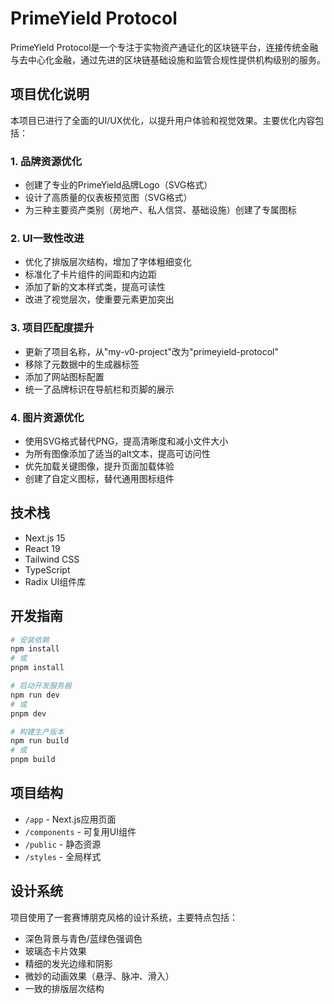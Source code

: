 # PrimeYield Protocol

PrimeYield Protocol是一个专注于实物资产通证化的区块链平台，连接传统金融与去中心化金融，通过先进的区块链基础设施和监管合规性提供机构级别的服务。

## 项目优化说明

本项目已进行了全面的UI/UX优化，以提升用户体验和视觉效果。主要优化内容包括：

### 1. 品牌资源优化

- 创建了专业的PrimeYield品牌Logo（SVG格式）
- 设计了高质量的仪表板预览图（SVG格式）
- 为三种主要资产类别（房地产、私人信贷、基础设施）创建了专属图标

### 2. UI一致性改进

- 优化了排版层次结构，增加了字体粗细变化
- 标准化了卡片组件的间距和内边距
- 添加了新的文本样式类，提高可读性
- 改进了视觉层次，使重要元素更加突出

### 3. 项目匹配度提升

- 更新了项目名称，从"my-v0-project"改为"primeyield-protocol"
- 移除了元数据中的生成器标签
- 添加了网站图标配置
- 统一了品牌标识在导航栏和页脚的展示

### 4. 图片资源优化

- 使用SVG格式替代PNG，提高清晰度和减小文件大小
- 为所有图像添加了适当的alt文本，提高可访问性
- 优先加载关键图像，提升页面加载体验
- 创建了自定义图标，替代通用图标组件

## 技术栈

- Next.js 15
- React 19
- Tailwind CSS
- TypeScript
- Radix UI组件库

## 开发指南

```bash
# 安装依赖
npm install
# 或
pnpm install

# 启动开发服务器
npm run dev
# 或
pnpm dev

# 构建生产版本
npm run build
# 或
pnpm build
```

## 项目结构

- `/app` - Next.js应用页面
- `/components` - 可复用UI组件
- `/public` - 静态资源
- `/styles` - 全局样式

## 设计系统

项目使用了一套赛博朋克风格的设计系统，主要特点包括：

- 深色背景与青色/蓝绿色强调色
- 玻璃态卡片效果
- 精细的发光边缘和阴影
- 微妙的动画效果（悬浮、脉冲、滑入）
- 一致的排版层次结构 